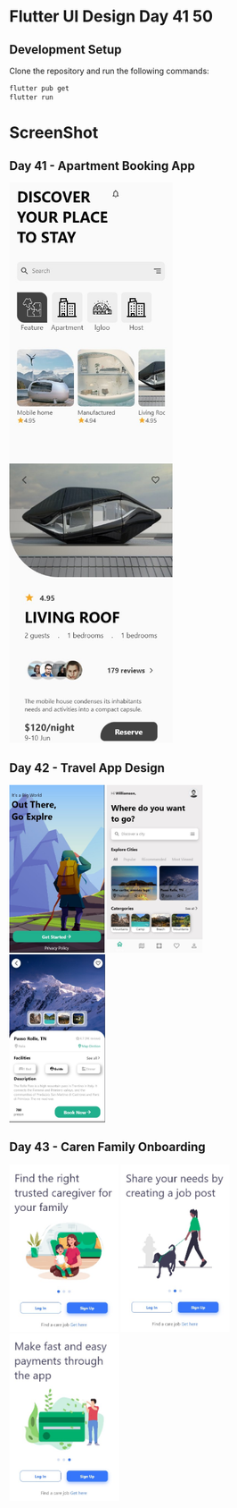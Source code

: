 # Flutter UI Design Day 41 50

## Development Setup
Clone the repository and run the following commands:
```
flutter pub get
flutter run
```

# ScreenShot


## Day 41 - Apartment Booking App
<img src="screenshot/day41/1.jpg" height="500em"/> <img src="screenshot/day41/2.jpg" height="500em"/>

## Day 42 - Travel App Design
<img src="screenshot/day42/1.jpg" height="300em"/> <img src="screenshot/day42/2.jpg" height="300em"/> <img src="screenshot/day42/3..jpg" height="300em"/>

## Day 43 - Caren Family Onboarding
<img src="screenshot/day43/1.jpg" height="300em"/> <img src="screenshot/day43/2.jpg" height="300em"/> <img src="screenshot/day43/3.jpg" height="300em"/>
